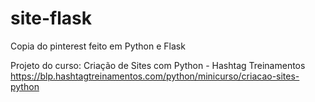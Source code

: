 # site-flask
 Copia do pinterest feito em Python e Flask

Projeto do curso: Criação de Sites com Python - Hashtag Treinamentos
https://blp.hashtagtreinamentos.com/python/minicurso/criacao-sites-python